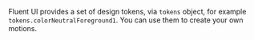 Fluent UI provides a set of design tokens, via `tokens` object, for example `tokens.colorNeutralForeground1`. You can use them to create your own motions.
